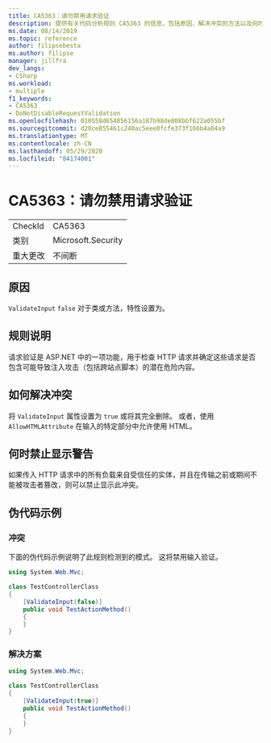 ```yaml
---
title: CA5363：请勿禁用请求验证
description: 提供有关代码分析规则 CA5363 的信息，包括原因、解决冲突的方法以及何时取消显示。
ms.date: 08/14/2019
ms.topic: reference
author: filipsebesta
ms.author: filipse
manager: jillfra
dev_langs:
- CSharp
ms.workload:
- multiple
f1_keywords:
- CA5363
- DoNotDisableRequestValidation
ms.openlocfilehash: 010558d654856156a187b98de808bbf622a055bf
ms.sourcegitcommit: d20ce855461c240ac5eee0fcfe373f166b4a04a9
ms.translationtype: MT
ms.contentlocale: zh-CN
ms.lasthandoff: 05/29/2020
ms.locfileid: "84174001"
---
```

# <a name="ca5363-do-not-disable-request-validation"></a>CA5363：请勿禁用请求验证

|||
|-|-|
|CheckId|CA5363|
|类别|Microsoft.Security|
|重大更改|不间断|

## <a name="cause"></a>原因

`ValidateInput` `false` 对于类或方法，特性设置为。

## <a name="rule-description"></a>规则说明

请求验证是 ASP.NET 中的一项功能，用于检查 HTTP 请求并确定这些请求是否包含可能导致注入攻击（包括跨站点脚本）的潜在危险内容。

## <a name="how-to-fix-violations"></a>如何解决冲突

将 `ValidateInput` 属性设置为 `true` 或将其完全删除。 或者，使用 `AllowHTMLAttribute` 在输入的特定部分中允许使用 HTML。

## <a name="when-to-suppress-warnings"></a>何时禁止显示警告

如果传入 HTTP 请求中的所有负载来自受信任的实体，并且在传输之前或期间不能被攻击者篡改，则可以禁止显示此冲突。

## <a name="pseudo-code-examples"></a>伪代码示例

### <a name="violation"></a>冲突

下面的伪代码示例说明了此规则检测到的模式。
这将禁用输入验证。

```csharp
using System.Web.Mvc;

class TestControllerClass
{
    [ValidateInput(false)]
    public void TestActionMethod()
    {
    }
}
```

### <a name="solution"></a>解决方案

```csharp
using System.Web.Mvc;

class TestControllerClass
{
    [ValidateInput(true)]
    public void TestActionMethod()
    {
    }
}
```
